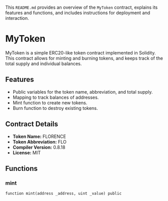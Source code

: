 This `README.md` provides an overview of the `MyToken` contract, explains its features and functions, and includes instructions for deployment and interaction.

# MyToken

MyToken is a simple ERC20-like token contract implemented in Solidity. This contract allows for minting and burning tokens, and keeps track of the total supply and individual balances.

## Features

- Public variables for the token name, abbreviation, and total supply.
- Mapping to track balances of addresses.
- Mint function to create new tokens.
- Burn function to destroy existing tokens.

## Contract Details

- **Token Name:** FLORENCE
- **Token Abbreviation:** FLO
- **Compiler Version:** 0.8.18
- **License:** MIT

## Functions

### mint

```solidity
function mint(address _address, uint _value) public
